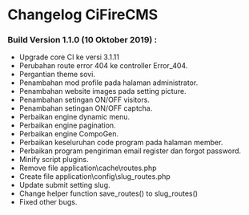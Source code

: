 # Changelog CiFireCMS

### Build Version 1.1.0 (10 Oktober 2019) :
- Upgrade core CI ke versi 3.1.11
- Perubahan route error 404 ke controller Error_404.
- Pergantian theme sovi.
- Penambahan mod profile pada halaman administrator.
- Penambahan website images pada setting picture.
- Penambahan setingan ON/OFF visitors.
- Penambahan setingan ON/OFF captcha.
- Perbaikan engine dynamic menu.
- Perbaikan engine pagination.
- Perbaikan engine CompoGen.
- Perbaikan keseluruhan code program pada halaman member. 
- Perbaikan program pengiriman email register dan forgot password.
- Minify script plugins.
- Remove file application\cache\routes.php
- Create file application\config\slug_routes.php
- Update submit setting slug.
- Change helper function save_routes() to slug_routes()
- Fixed other bugs.